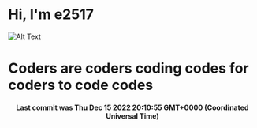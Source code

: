 # Hi, I'm e2517

![Alt Text](https://github.com/E2517/e2517/blob/master/images/background.gif)

# Coders are coders coding codes for coders to code codes

<h4 align="center">Last commit was Thu Dec 15 2022 20:10:55 GMT+0000 (Coordinated Universal Time)</h4>

